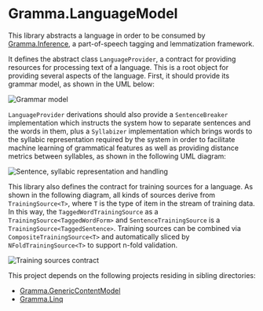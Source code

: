 # Gramma.LanguageModel
This library abstracts a language in order to be consumed by [Gramma.Inference](https://github.com/grammophone/Gramma.Inference), a part-of-speech tagging and lemmatization framework.

It defines the abstract class `LanguageProvider`, a contract for providing resources for processing text of a language. This is a root object for providing several aspects of the language. First, it should provide its grammar model, as shown in the UML below:

![Grammar model](http://s29.postimg.org/r3wzmc3d3/Grammar_model.png)

`LanguageProvider` derivations should also provide a `SentenceBreaker` implementation which instructs the system how to separate sentences and the words in them, plus a `Syllabizer` implementation which brings words to the syllabic representation required by the system in order to facilitate machine learning of grammatical features as well as providing distance metrics between syllables, as shown in the following UML diagram:

![Sentence, syllabic representation and handling](http://s27.postimg.org/kn7uwxdur/Sentence_and_syllabic_handling.png)

This library also defines the contract for training sources for a language. As shown in the following diagram, all kinds of sources derive from `TrainingSource<T>`, where `T` is the type of item in the stream of training data. In this way, the `TaggedWordTrainingSource` as a `TrainingSource<TaggedWordForm>` and `SentenceTrainingSource` is a `TrainingSource<TaggedSentence>`. Training sources can be combined via `CompositeTrainingSource<T>` and automatically sliced by `NFoldTrainingSource<T>` to support n-fold validation.

![Training sources contract](http://s12.postimg.org/95bu0xgwt/Training_sources_contract.png)

This project depends on the following projects residing in sibling directories:
* [Gramma.GenericContentModel](https://github.com/grammophone/Gramma.GenericContentModel)
* [Gramma.Linq](https://github.com/grammophone/Gramma.Linq)
